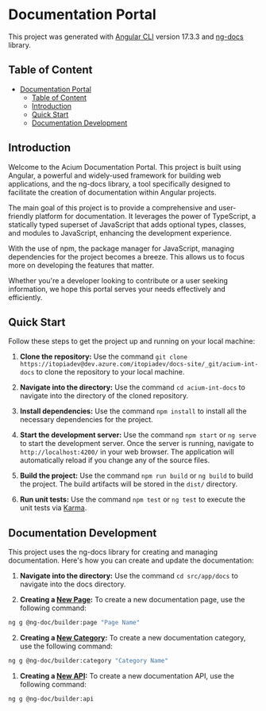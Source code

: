 # Documentation Portal

This project was generated with [Angular CLI](https://github.com/angular/angular-cli) version 17.3.3 and [ng-docs](https://ng-doc.com/) library.

## Table of Content
- [Documentation Portal](#documentation-portal)
  - [Table of Content](#table-of-content)
  - [Introduction](#introduction)
  - [Quick Start](#quick-start)
  - [Documentation Development](#documentation-development)

## Introduction

Welcome to the Acium Documentation Portal. This project is built using Angular, a powerful and widely-used framework for building web applications, and the ng-docs library, a tool specifically designed to facilitate the creation of documentation within Angular projects.

The main goal of this project is to provide a comprehensive and user-friendly platform for documentation. It leverages the power of TypeScript, a statically typed superset of JavaScript that adds optional types, classes, and modules to JavaScript, enhancing the development experience.

With the use of npm, the package manager for JavaScript, managing dependencies for the project becomes a breeze. This allows us to focus more on developing the features that matter.

Whether you're a developer looking to contribute or a user seeking information, we hope this portal serves your needs effectively and efficiently.
 
## Quick Start

Follow these steps to get the project up and running on your local machine:

1. **Clone the repository:** Use the command `git clone https://itopiadev@dev.azure.com/itopiadev/docs-site/_git/acium-int-docs` to clone the repository to your local machine.

2. **Navigate into the directory:** Use the command `cd acium-int-docs` to navigate into the directory of the cloned repository.

3. **Install dependencies:** Use the command `npm install` to install all the necessary dependencies for the project.

4. **Start the development server:** Use the command `npm start` or `ng serve` to start the development server. Once the server is running, navigate to `http://localhost:4200/` in your web browser. The application will automatically reload if you change any of the source files.

5. **Build the project:** Use the command `npm run build` or `ng build` to build the project. The build artifacts will be stored in the `dist/` directory.

6. **Run unit tests:** Use the command `npm test` or `ng test` to execute the unit tests via [Karma](https://karma-runner.github.io).

## Documentation Development

This project uses the ng-docs library for creating and managing documentation. Here's how you can create and update the documentation:
1. **Navigate into the directory:** Use the command `cd src/app/docs` to navigate into the docs directory.
   
2. **Creating a [New Page](https://ng-doc.com/docs/file-entities/page):** To create a new documentation page, use the following command:

```bash
ng g @ng-doc/builder:page "Page Name"
```
2. **Creating a [New Category](https://ng-doc.com/docs/file-entities/category):** To create a new documentation category, use the following command:

```bash
ng g @ng-doc/builder:category "Category Name"
```
1. **Creating a [New API](https://ng-doc.com/docs/file-entities/api):** To create a new documentation API, use the following command:

```bash
ng g @ng-doc/builder:api
```

